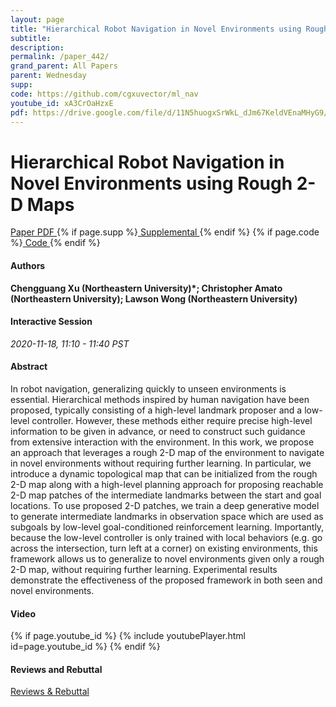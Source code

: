 ```yaml
---
layout: page
title: "Hierarchical Robot Navigation in Novel Environments using Rough 2-D Maps"
subtitle: 
description:
permalink: /paper_442/
grand_parent: All Papers
parent: Wednesday
supp: 
code: https://github.com/cgxuvector/ml_nav
youtube_id: xA3CrOaHzxE
pdf: https://drive.google.com/file/d/11N5huogxSrWkL_dJm67KeldVEnaMHyG9/view
---
```


# Hierarchical Robot Navigation in Novel Environments using Rough 2-D Maps

<a href="https://drive.google.com/file/d/11N5huogxSrWkL_dJm67KeldVEnaMHyG9/view" target="_blank" rel="noopener noreferrer" class="btn btn-blue"><i class="fa fa-file-text-o" aria-hidden="true"></i> Paper PDF </a> {% if page.supp %}<a href="" target="_blank" rel="noopener noreferrer" class="btn btn-green"><i class="fa fa-file-text-o" aria-hidden="true"></i> Supplemental </a>{% endif %} {% if page.code %}<a href="https://github.com/cgxuvector/ml_nav" target="_blank" rel="noopener noreferrer" class="btn"><i class="fa fa-github" aria-hidden="true"></i> Code </a>{% endif %} 

#### Authors
**Chengguang Xu (Northeastern University)*; Christopher Amato (Northeastern University); Lawson Wong (Northeastern University)**

#### Interactive Session
*2020-11-18, 11:10 - 11:40 PST* 

#### Abstract
In robot navigation, generalizing quickly to unseen environments is essential.  Hierarchical methods inspired by human navigation have been proposed, typically consisting of a high-level landmark proposer and a low-level controller. However, these methods either require precise high-level information to be given in advance, or need to construct such guidance from extensive interaction with the environment. In this work, we propose an approach that leverages a rough 2-D map of the environment to navigate in novel environments without requiring further learning. In particular, we introduce a dynamic topological map that can be initialized from the rough 2-D map along with a high-level planning approach for proposing reachable 2-D map patches of the intermediate landmarks between the start and goal locations. To use proposed 2-D patches, we train a deep generative model to generate intermediate landmarks in observation space which are used as subgoals by low-level goal-conditioned reinforcement learning. Importantly, because the low-level controller is only trained with local behaviors (e.g. go across the intersection, turn left at a corner) on existing environments, this framework allows us to generalize to novel environments given only a rough 2-D map, without requiring further learning. Experimental results demonstrate the effectiveness of the proposed framework in both seen and novel environments.

#### Video
{% if page.youtube_id %}
{% include youtubePlayer.html id=page.youtube_id %}
{% endif %}

#### Reviews and Rebuttal
<a href="https://drive.google.com/file/d/1uLPFmIKNADbI_qGg_O_oI6k8nDnSt0LD/view" target="_blank" rel="noopener noreferrer" class="btn btn-purple"><i class="fa fa-pencil-square-o" aria-hidden="true"></i> Reviews & Rebuttal </a>

